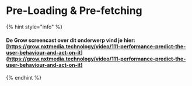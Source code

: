 # Pre-Loading & Pre-fetching

{% hint style="info" %}
#### De Grow screencast over dit onderwerp vind je hier: [https://grow.nxtmedia.technology/video/111-performance-predict-the-user-behaviour-and-act-on-it](https://grow.nxtmedia.technology/video/111-performance-predict-the-user-behaviour-and-act-on-it)
{% endhint %}

